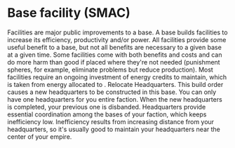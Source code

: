 # Base facility (SMAC)

Facilities are major public improvements to a base. A base builds facilities to increase its efficiency, productivity and/or power. All facilities provide some useful benefit to a base, but not all benefits are necessary to a given base at a given time. Some facilities come with both benefits and costs and can do more harm than good if placed where they're not needed (punishment spheres, for example, eliminate problems but reduce production). Most facilities require an ongoing investment of energy credits to maintain, which is taken from energy allocated to .
Relocate Headquarters.
This build order causes a new headquarters to be constructed in this base. You can only have one headquarters for you entire faction. When the new headquarters is completed, your previous one is disbanded. Headquarters provide essential coordination among the bases of your faction, which keeps inefficiency low. Inefficiency results from increasing distance from your headquarters, so it's usually good to maintain your headquarters near the center of your empire.